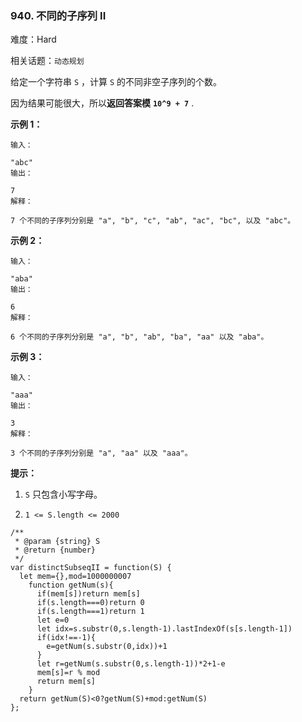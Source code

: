 ### 940. 不同的子序列 II

难度：Hard

相关话题：`动态规划`

给定一个字符串 `S` ，计算 `S` 的不同非空子序列的个数。



因为结果可能很大，所以**返回答案模** **`10^9 + 7`** .







**示例 1：** 





```
输入：

"abc"
输出：

7
解释：

7 个不同的子序列分别是 "a", "b", "c", "ab", "ac", "bc", 以及 "abc"。

```


**示例 2：** 





```
输入：

"aba"
输出：

6
解释：

6 个不同的子序列分别是 "a", "b", "ab", "ba", "aa" 以及 "aba"。

```


**示例 3：** 





```
输入：

"aaa"
输出：

3
解释：

3 个不同的子序列分别是 "a", "aa" 以及 "aaa"。

```










**提示：** 




1.  `S` 只包含小写字母。

2.  `1 <= S.length <= 2000` 














```
/**
 * @param {string} S
 * @return {number}
 */
var distinctSubseqII = function(S) {
  let mem={},mod=1000000007
    function getNum(s){
      if(mem[s])return mem[s]
      if(s.length===0)return 0
      if(s.length===1)return 1
      let e=0
      let idx=s.substr(0,s.length-1).lastIndexOf(s[s.length-1])
      if(idx!==-1){
        e=getNum(s.substr(0,idx))+1
      }
      let r=getNum(s.substr(0,s.length-1))*2+1-e
      mem[s]=r % mod
      return mem[s]
    }
  return getNum(S)<0?getNum(S)+mod:getNum(S)
};



```

